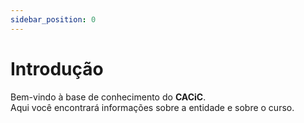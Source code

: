 ```yaml
---
sidebar_position: 0
---
```


# Introdução

Bem-vindo à base de conhecimento do **CACiC**.  
Aqui você encontrará informações sobre a entidade e sobre o curso.
